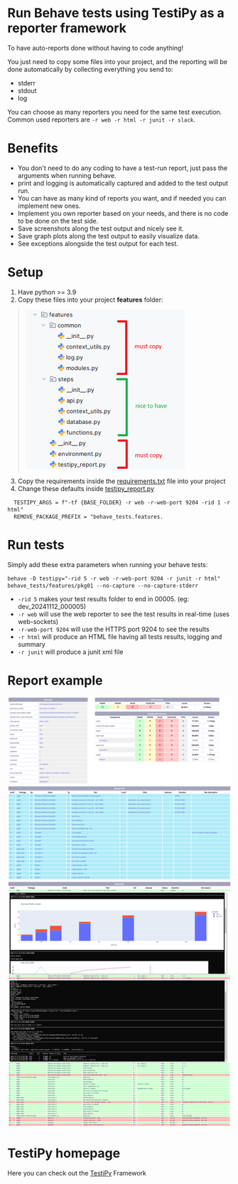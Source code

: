 # Run Behave tests using TestiPy as a reporter framework

To have auto-reports done without having to code anything!

You just need to copy some files into your project, and the reporting will be done automatically by collecting everything you send to:
- stderr
- stdout
- log

You can choose as many reporters you need for the same test execution. Common used reporters are `-r web -r html -r junit -r slack`.

# Benefits
- You don't need to do any coding to have a test-run report, just pass the arguments when running behave.
- print and logging is automatically captured and added to the test output run.
- You can have as many kind of reports you want, and if needed you can implement new ones.
- Implement you own reporter based on your needs, and there is no code to be done on the test side.
- Save screenshots along the test output and nicely see it.
- Save graph plots along the test output to easily visualize data.
- See exceptions alongside the test output for each test.

# Setup

1. Have python >= 3.9
2. Copy these files into your project **features** folder:
> ![Files to copy](files.png)
3. Copy the requirements inside the [requirements.txt](../requirements.txt) file into your project
4. Change these defaults inside [testipy_report.py](./features/testipy_report.py)
```
  TESTIPY_ARGS = f"-tf {BASE_FOLDER} -r web -r-web-port 9204 -rid 1 -r html"
  REMOVE_PACKAGE_PREFIX = "behave_tests.features.
```

# Run tests

Simply add these extra parameters when running your behave tests: 
```
behave -D testipy="-rid 5 -r web -r-web-port 9204 -r junit -r html" behave_tests/features/pkg01 --no-capture --no-capture-stderr
```
- `-rid 5` makes your test results folder to end in 00005. (eg: dev_20241112_000005)
- `-r web` will use the web reporter to see the test results in real-time (uses web-sockets)
- `-r-web-port 9204` will use the HTTPS port 9204 to see the results
- `-r html` will produce an HTML file having all tests results, logging and summary
- `-r junit` will produce a junit xml file

# Report example
![HTML report file](html_report.png)

# TestiPy homepage
Here you can check out the [TestiPy](https://github.com/pjn2work/TestiPy) Framework